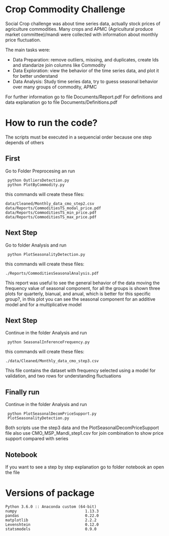 # Crop Commodity Challenge

Social Crop challenge was about time series data, 
actually stock prices of agriculture commodities. 
Many crops and  APMC (Agricultural produce market committee)/mandi were collected with information about monthly price fluctuation.

The main tasks were:
* Data Preparation: remove outliers, missing, and duplicates, create Ids and standarize join columns like Commodity
* Data Exploration: view the behavior of the time series data, and plot it for better understand
* Data Analysis: Study time series data, try to guess seasonal behavior over many groups of commodity, APMC

For further information go to file Documents/Report.pdf
For definitions and data explanation go to file Documents/Definitions.pdf

# How to run the code?

The  scripts must be executed in a sequencial order because one step depends of others

## First 

Go to Folder Preprocesing an run 
```
 python OutliersDetection.py
 python PlotByCommodity.py
```

this commands will create these files:
```
data/Cleaned/Monthly_data_cmo_step2.csv
data/Reports/CommoditiesTS_modal_price.pdf
data/Reports/CommoditiesTS_min_price.pdf
data/Reports/CommoditiesTS_max_price.pdf
```

## Next Step 
Go to folder Analysis and run 
```
 python PlotSeasonalityDetection.py
```

this commands will create these files:
```
./Reports/CommoditiesSeasonalAnalysis.pdf
```

This report was useful to see the general behavior of the data 
moving the frequency value of seasonal component, for all the groups 
is shown three plots for quarterly, bianual, and anual, which is better for this specific group?,
in this plot you can see the seasonal component for an additive model and for a multiplicative model

## Next Step 
Continue in the folder Analysis and run 
```
 python SeasonalInferenceFrequency.py
```
this commands will create these files:
```
./data/Cleaned/Monthly_data_cmo_step3.csv
```
This file contains the dataset with frequency selected using a model for validation, 
and two rows for understanding fluctuations

## Finally run 

Continue in the folder Analysis and run 
```
 python PlotSeasonalDecomPriceSupport.py
 PlotSeasonalityDetection.py
```
Both scripts use the step3 data and the PlotSeasonalDecomPriceSupport file also use CMO_MSP_Mandi_step1.csv
for join combination to show price support compared with series

## Notebook
If you want to see a step by step explanation go to folder notebook an open the file 

# Versions of package
```
Python 3.6.0 :: Anaconda custom (64-bit)
numpy                              1.13.3
pandas                             0.22.0
matplotlib                         2.2.2
Levenshtein                        0.12.0
statsmodels                        0.9.0
```
